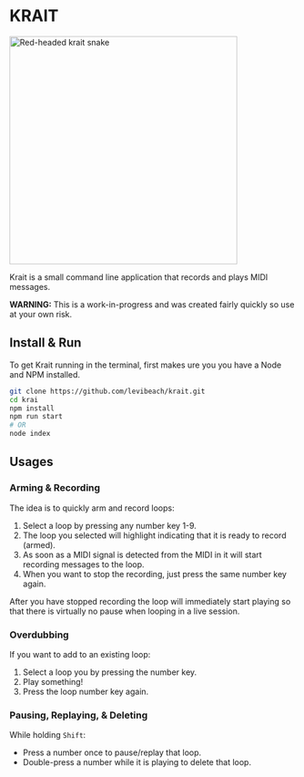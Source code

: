 # KRAIT

<img src="https://upload.wikimedia.org/wikipedia/commons/5/55/Red-headed_Krait.jpg" alt="Red-headed krait snake" width="400"/>

Krait is a small command line application that records and plays MIDI messages.

**WARNING:** This is a work-in-progress and was created fairly quickly so use at your own risk.

## Install & Run

To get Krait running in the terminal, first makes ure you you have a Node and NPM installed.

```bash
git clone https://github.com/levibeach/krait.git
cd krai
npm install
npm run start
# OR
node index
```

## Usages

### Arming & Recording

The idea is to quickly arm and record loops:

1. Select a loop by pressing any number key 1-9.
2. The loop you selected will highlight indicating that it is ready to record (armed).
2. As soon as a MIDI signal is detected from the MIDI in it will start recording messages to the loop.
3. When you want to stop the recording, just press the same number key again.

After you have stopped recording the loop will immediately start playing so that there is virtually no pause when looping in a live session.

### Overdubbing

If you want to add to an existing loop:

1. Select a loop you by pressing the number key.
2. Play something!
3. Press the loop number key again.

### Pausing, Replaying, & Deleting

While holding `Shift`:
- Press a number once to pause/replay that loop.
- Double-press a number while it is playing to delete that loop.




